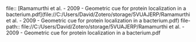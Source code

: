 file:: [Ramamurthi et al. - 2009 - Geometric cue for protein localization in a bacterium.pdf](file://C:/Users/David/Zotero/storage/5VUAJERP/Ramamurthi et al. - 2009 - Geometric cue for protein localization in a bacterium.pdf)
file-path:: file://C:/Users/David/Zotero/storage/5VUAJERP/Ramamurthi et al. - 2009 - Geometric cue for protein localization in a bacterium.pdf
